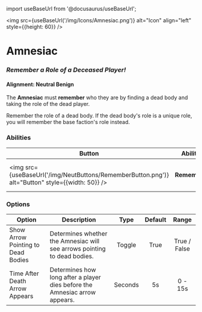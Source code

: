 import useBaseUrl from '@docusaurus/useBaseUrl';

<img src={useBaseUrl('/img/Icons/Amnesiac.png')} alt="Icon" align="left" style={{height: 60}} />

# Amnesiac

### _Remember a Role of a Deceased Player!_

#### **Alignment:** Neutral Benign

The **Amnesiac** must **remember** who they are by finding a dead body and taking the role of the dead player.

Remember the role of a dead body. If the dead body's role is a unique role, you will remember the base faction's role instead.

### Abilities

| Button                                                                                           | Ability      |             Description              |        Type        |
| ------------------------------------------------------------------------------------------------ | ------------ | :----------------------------------: | :----------------: |
| <img src={useBaseUrl('/img/NeutButtons/RememberButton.png')} alt="Button" style={{width: 50}} /> | **Remember** | Remember of the role of a dead body. | Player Interaction |

### Options

| Option                             | Description                                                                |  Type   | Default |    Range     |
| ---------------------------------- | -------------------------------------------------------------------------- | :-----: | :-----: | :----------: |
| Show Arrow Pointing to Dead Bodies | Determines whether the Amnesiac will see arrows pointing to dead bodies.   | Toggle  |  True   | True / False |
| Time After Death Arrow Appears     | Determines how long after a player dies before the Amnesiac arrow appears. | Seconds |   5s    |   0 - 15s    |

